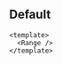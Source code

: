 <script setup>
import DefaultRange from './range/examples/DefaultRange.vue'
</script>

## Default

```vue
<template>
  <Range />
</template>
```

<DefaultRange />
